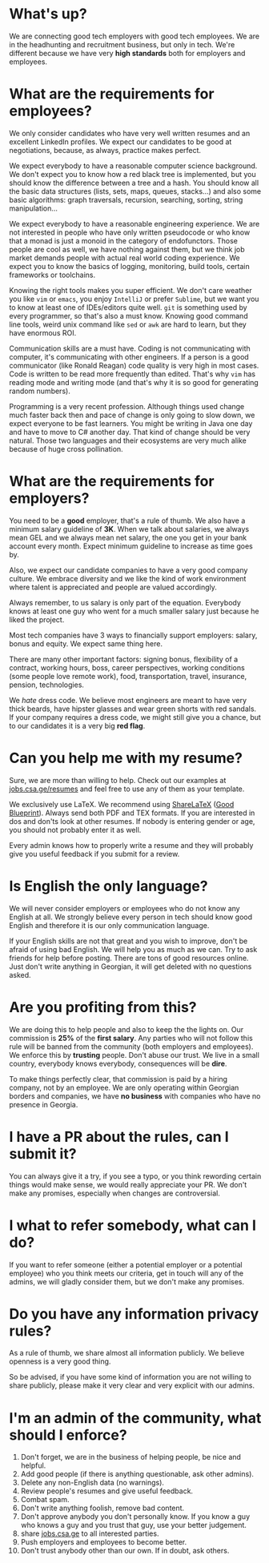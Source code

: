 # What's up?

We are connecting good tech employers with good tech employees. We are in the
headhunting and recruitment business, but only in tech. We're different 
because we have very **high standards** both for employers and employees.

# What are the requirements for employees?

We only consider candidates who have very well written resumes and an excellent LinkedIn profiles.
We expect our candidates to be good at negotiations, because, as always, practice makes perfect.

We expect everybody to have a reasonable computer science background. We don't expect you to know
how a red black tree is implemented, but you should know the difference between a tree and a hash. You
should know all the basic data structures (lists, sets, maps, queues, stacks...) and also some
basic algorithms: graph traversals, recursion, searching, sorting, string manipulation...

We expect everybody to have a reasonable engineering experience. We are not interested in people who
have only written pseudocode or who know that a monad is just a monoid in the category of endofunctors.
Those people are cool as well, we have nothing against them, but we think job market demands people
with actual real world coding experience. We expect you to know the basics of logging, monitoring, build tools,
certain frameworks or toolchains.

Knowing the right tools makes you super efficient. We don't care weather you like `vim` or `emacs`,
you enjoy `IntelliJ` or prefer `Sublime`, but we want you to know at least one of IDEs/editors quite well.
`git` is something used by every programmer, so that's also a must know. Knowing good command line tools, 
weird unix command like `sed` or `awk` are hard to learn, but they have enormous ROI.

Communication skills are a must have. Coding is not communicating with computer, it's communicating
with other engineers. If a person is a good communicator (like Ronald Reagan) code quality is very
high in most cases. Code is written to be read more frequently than edited. That's why `vim` has reading
mode and writing mode (and that's why it is so good for generating random numbers).

Programming is a very recent profession. Although things used change much faster back then and pace of
change is only going to slow down, we expect everyone to be fast learners. You might be writing in Java
one day and have to move to C# another day. That kind of change should be very natural. Those two languages
and their ecosystems are very much alike because of huge cross pollination.

# What are the requirements for employers?

You need to be a **good** employer, that's a rule of thumb. We also have a minimum salary guideline of
**3K**. When we talk about salaries, we always mean GEL and we always mean net salary, the one you get in 
your bank account every month. Expect minimum guideline to increase as time goes by.

Also, we expect our candidate companies to have a very good company culture. We embrace diversity and we
like the kind of work environment where talent is appreciated and people are valued accordingly.

Always remember, to us salary is only part of the equation. Everybody knows at least one guy who went for
a much smaller salary just because he liked the project.

Most tech companies have 3 ways to financially support employers: salary, bonus and equity. We expect same
thing here.

There are many other important factors: signing bonus, flexibility of a contract, working hours, boss, 
career perspectives, working conditions (some people love remote work), food, transportation, travel,
insurance, pension, technologies.

We *hate* dress code. We believe most engineers are meant to have very thick beards, have hipster glasses
and wear green shorts with red sandals. If your company requires a dress code, we might still give you a chance,
but to our candidates it is a very big **red flag**.

# Can you help me with my resume?

Sure, we are more than willing to help. Check out our examples at [jobs.csa.ge/resumes](http://jobs.csa.ge/resumes) 
and feel free to use any of them as your template.

We exclusively use LaTeX. We recommend using [ShareLaTeX](https://sharelatex.com)
([Good Blueprint](https://github.com/zmanji/zameermanji.com/blob/master/content/resume.tex)).
Always send both PDF and TEX formats. If you are interested in dos and don'ts look at other resumes.
If nobody is entering gender or age, you should not probably enter it as well.

Every admin knows how to properly write a resume and they will probably give you useful feedback if
you submit for a review.

# Is English the only language?

We will never consider employers or employees who do not know any English at all.
We strongly believe every person in tech should know good English and therefore
it is our only communication language.

If your English skills are not that great and you wish to improve, don't be afraid of
using bad English. We will help you as much as we can. Try to ask friends for help before
posting. There are tons of good resources online. Just don't write anything in Georgian,
it will get deleted with no questions asked.

# Are you profiting from this?

We are doing this to help people and also to keep the the lights on. Our commission is
**25%** of the **first salary**. Any parties who will not follow this rule will be banned
from the community (both employers and employees). We enforce this by **trusting** people.
Don't abuse our trust. We live in a small country, everybody knows everybody, consequences
will be **dire**.

To make things perfectly clear, that commission is paid by a hiring company, not by an employee.
We are only operating within Georgian borders and companies, we have **no business** with
companies who have no presence in Georgia.

# I have a PR about the rules, can I submit it?

You can always give it a try, if you see a typo, or you think rewording certain things would make sense,
we would really appreciate your PR. We don't make any promises, especially when changes are controversial.

# I what to refer somebody, what can I do?

If you want to refer someone (either a potential employer or a potential employee) who you think meets our criteria,
get in touch will any of the admins, we will gladly consider them, but we don't make any promises.

# Do you have any information privacy rules?

As a rule of thumb, we share almost all information publicly. We believe openness is a very good thing.

So be advised, if you have some kind of information you are not willing to share publicly, please make
it very clear and very explicit with our admins.

# I'm an admin of the community, what should I enforce?

1. Don't forget, we are in the business of helping people, be nice and helpful.
2. Add good people (if there is anything questionable, ask other admins).
3. Delete any non-English data (no warnings).
4. Review people's resumes and give useful feedback.
5. Combat spam.
6. Don't write anything foolish, remove bad content.
7. Don't approve anybody you don't personally know. If you know a guy who knows a guy and you trust that guy, use your better judgement.
8. share [jobs.csa.ge](jobs.csa.ge) to all interested parties.
9. Push employers and employees to become better.
10. Don't trust anybody other than our own. If in doubt, ask others.
